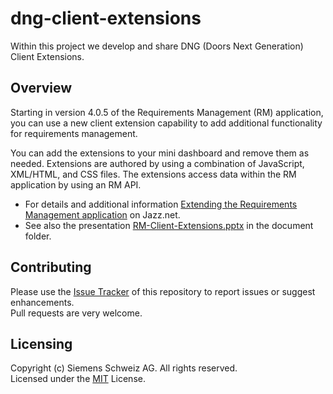 # dng-client-extensions
Within this project we develop and share DNG (Doors Next Generation) Client Extensions.

## Overview
Starting in version 4.0.5 of the Requirements Management (RM) application, you can use a new client extension capability to add additional functionality for requirements management.

You can add the extensions to your mini dashboard and remove them as needed. Extensions are authored by using a combination of JavaScript, XML/HTML, and CSS files. The extensions access data within the RM application by using an RM API.
- For details and additional information [Extending the Requirements Management application](https://jazz.net/wiki/bin/view/Main/RMExtensionsMain) on Jazz.net.
- See also the presentation [RM-Client-Extensions.pptx](https://github.com/jazz-community/dng-client-extensions/blob/master/Documents/RM-Client-Extensions.pptx) in the document folder.

## Contributing
Please use the [Issue Tracker](https://github.com/jazz-community/dng-client-extensions/issues) of this repository to report issues or suggest enhancements.<br>
Pull requests are very welcome.

## Licensing
Copyright (c) Siemens Schweiz AG. All rights reserved.<br>
Licensed under the [MIT](https://github.com/jazz-community/dng-client-extensions/blob/master/LICENSE) License.
